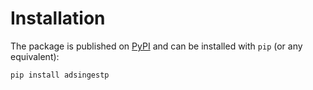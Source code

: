 # Installation

The package is published on [PyPI](https://pypi.org/project/adsingestp/)
and can be installed with `pip` (or any equivalent):

```bash
pip install adsingestp
```
